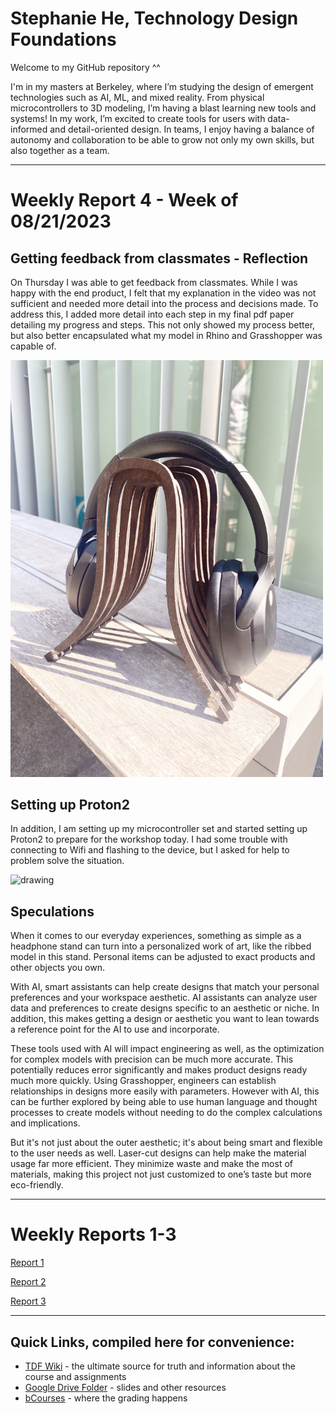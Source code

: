 # Stephanie He, Technology Design Foundations
Welcome to my GitHub repository ^^


I'm in my masters at Berkeley, where I’m studying the design of emergent technologies such as AI, ML, and mixed reality. From physical microcontrollers to 3D modeling, I’m having a blast learning new tools and systems!
In my work, I’m excited to create tools for users with data-informed and detail-oriented design. In teams, I enjoy having a balance of autonomy and collaboration to be able to grow not only my own skills, but also together as a team.


---
# Weekly Report 4 - Week of 08/21/2023 #

## Getting feedback from classmates - Reflection ##
On Thursday I was able to get feedback from classmates. While I was happy with the end product, I felt that my explanation in the video was not sufficient and needed more detail into the process and decisions made. To address this, I added more detail into each step in my final pdf paper detailing my progress and steps. This not only showed my process better, but also better encapsulated what my model in Rhino and Grasshopper was capable of.

<img src="IMG_1844.JPG" alt="drawing" width="500"/>

## Setting up Proton2
In addition, I am setting up my microcontroller set and started setting up Proton2 to prepare for the workshop today. I had some trouble with connecting to Wifi and flashing to the device, but I asked for help to problem solve the situation. 

<img src="IMG_1968.png" alt="drawing" width="500"/>

## Speculations ##
When it comes to our everyday experiences, something as simple as a headphone stand can turn into a personalized work of art, like the ribbed model in this stand. Personal items can be adjusted to exact products and other objects you own. 

With AI, smart assistants can help create designs that match your personal preferences and your workspace aesthetic. AI assistants can analyze user data and preferences to create designs specific to an aesthetic or niche. In addition, this makes getting a design or aesthetic you want to lean towards a reference point for the AI to use and incorporate. 

These tools used with AI will impact engineering as well, as the optimization for complex models with precision can be much more accurate. This potentially reduces error significantly and makes product designs ready much more quickly. Using Grasshopper, engineers can establish relationships in designs more easily with parameters. However with AI, this can be further explored by being able to use human language and thought processes to create models without needing to do the complex calculations and implications. 

But it's not just about the outer aesthetic; it's about being smart and flexible to the user needs as well. Laser-cut designs can help make the material usage far more efficient. They minimize waste and make the most of materials, making this project not just customized to one’s taste but more eco-friendly.


---

# Weekly Reports 1-3 #
[Report 1](weekly-reports/Report-1.md)

[Report 2](weekly-reports/Report-2_08.32.2023.md)

[Report 3](weekly-reports/Report-3.md)

--- 
## Quick Links, compiled here for convenience: ##

- [TDF Wiki](https://github.com/Berkeley-MDes/desinv-202/wiki) - the ultimate source for truth and information about the course and assignments
- [Google Drive Folder](https://drive.google.com/drive/folders/1OjFgu4llHn-2WayQFVWRKFyOkQ_WaQRx?usp=drive_link) - slides and other resources
- [bCourses](https://bcourses.berkeley.edu/courses/1528355) - where the grading happens


